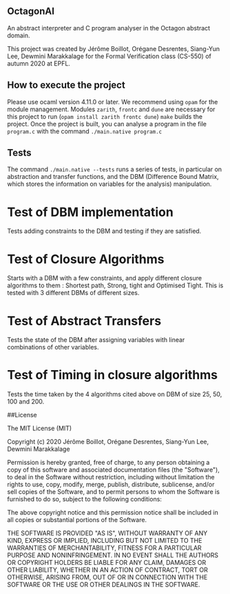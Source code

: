 ## OctagonAI
An abstract interpreter and C program analyser in the Octagon abstract domain.

This project was created by Jérôme Boillot, Orégane Desrentes, Siang-Yun Lee, Dewmini Marakkalage for the Formal Verification class (CS-550) of autumn 2020 at EPFL.

## How to execute the project

Please use ocaml version 4.11.0 or later.
We recommend using `opam` for the module management.
Modules `zarith`, `frontc` and `dune` are necessary for this project to run (`opam install zarith frontc dune`)
`make` builds the project.
Once the project is built, you can analyse a program in the file `program.c` with the command `./main.native program.c`

## Tests

The command `./main.native --tests` runs a series of tests, in particular on abstraction and transfer functions, and the DBM (Difference Bound Matrix, which stores the information on variables for the analysis) manipulation.

# Test of DBM implementation
Tests adding constraints to the DBM and testing if they are satisfied.

# Test of Closure Algorithms
Starts with a DBM with a few constraints, and apply different closure algorithms to them : Shortest path, Strong, tight and Optimised Tight. This is tested with 3 different DBMs of different sizes.

# Test of Abstract Transfers
Tests the state of the DBM after assigning variables with linear combinations of other variables.

# Test of Timing in closure algorithms
Tests the time taken by the 4 algorithms cited above on DBM of size 25, 50, 100 and 200.


##License

The MIT License (MIT)

Copyright (c) 2020 Jérôme Boillot, Orégane Desrentes, Siang-Yun Lee, Dewmini Marakkalage

Permission is hereby granted, free of charge, to any person obtaining a copy of this software and associated documentation files (the "Software"), to deal in the Software without restriction, including without limitation the rights to use, copy, modify, merge, publish, distribute, sublicense, and/or sell copies of the Software, and to permit persons to whom the Software is furnished to do so, subject to the following conditions:

The above copyright notice and this permission notice shall be included in all copies or substantial portions of the Software.

THE SOFTWARE IS PROVIDED "AS IS", WITHOUT WARRANTY OF ANY KIND, EXPRESS OR IMPLIED, INCLUDING BUT NOT LIMITED TO THE WARRANTIES OF MERCHANTABILITY, FITNESS FOR A PARTICULAR PURPOSE AND NONINFRINGEMENT. IN NO EVENT SHALL THE AUTHORS OR COPYRIGHT HOLDERS BE LIABLE FOR ANY CLAIM, DAMAGES OR OTHER LIABILITY, WHETHER IN AN ACTION OF CONTRACT, TORT OR OTHERWISE, ARISING FROM, OUT OF OR IN CONNECTION WITH THE SOFTWARE OR THE USE OR OTHER DEALINGS IN THE SOFTWARE.
